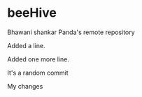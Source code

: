 beeHive
=======

Bhawani shankar Panda's remote repository


Added a line.

Added one more line.

It's a random commit

My changes
